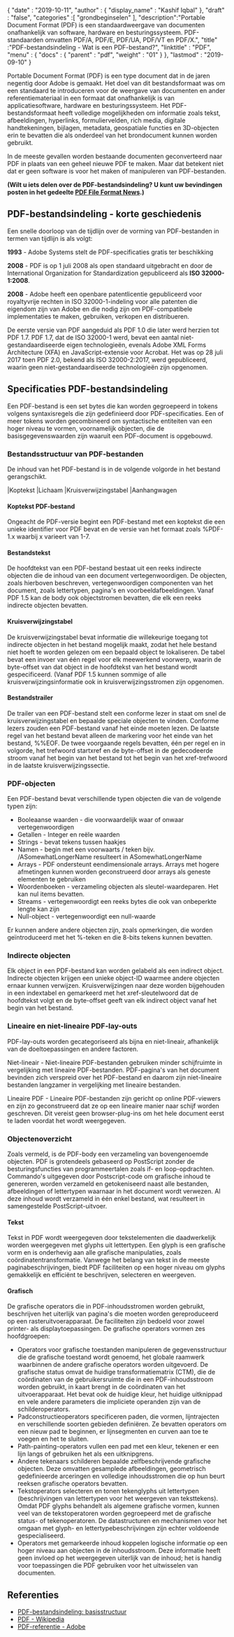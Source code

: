 {
  "date" : "2019-10-11",
  "author" : {
    "display_name" : "Kashif Iqbal"
},
  "draft" : "false",
  "categories" :[ "grondbeginselen" ],
  "description":"Portable Document Format (PDF) is een standaardweergave van documenten onafhankelijk van software, hardware en besturingssysteem. PDF-standaarden omvatten PDF/A, PDF/E, PDF/UA, PDF/VT en PDF/X.",
  "title" :"PDF-bestandsindeling - Wat is een PDF-bestand?",
  "linktitle" : "PDF",
  "menu" : {
    "docs" : {
      "parent" : "pdf",
      "weight" : "01"
}
},
  "lastmod" : "2019-09-10"
}

Portable Document Format (PDF) is een type document dat in de jaren negentig door Adobe is gemaakt. Het doel van dit bestandsformaat was om een standaard te introduceren voor de weergave van documenten en ander referentiemateriaal in een formaat dat onafhankelijk is van applicatiesoftware, hardware en besturingssysteem. Het PDF-bestandsformaat heeft volledige mogelijkheden om informatie zoals tekst, afbeeldingen, hyperlinks, formuliervelden, rich media, digitale handtekeningen, bijlagen, metadata, geospatiale functies en 3D-objecten erin te bevatten die als onderdeel van het brondocument kunnen worden gebruikt.

In de meeste gevallen worden bestaande documenten geconverteerd naar PDF in plaats van een geheel nieuwe PDF te maken. Maar dat betekent niet dat er geen software is voor het maken of manipuleren van PDF-bestanden.

**(Wilt u iets delen over de PDF-bestandsindeling? U kunt uw bevindingen posten in het gedeelte [PDF File Format News](https://news.fileformat.com/t/PDF).)**

## PDF-bestandsindeling - korte geschiedenis

Een snelle doorloop van de tijdlijn over de vorming van PDF-bestanden in termen van tijdlijn is als volgt:

**1993** - Adobe Systems stelt de PDF-specificaties gratis ter beschikking

**2008** - PDF is op 1 juli 2008 als open standaard uitgebracht en door de International Organization for Standardization gepubliceerd als **ISO 32000-1:2008**.

**2008** - Adobe heeft een openbare patentlicentie gepubliceerd voor royaltyvrije rechten in ISO 32000-1-indeling voor alle patenten die eigendom zijn van Adobe en die nodig zijn om PDF-compatibele implementaties te maken, gebruiken, verkopen en distribueren.

De eerste versie van PDF aangeduid als PDF 1.0 die later werd herzien tot PDF 1.7. PDF 1.7, dat de ISO 32000-1 werd, bevat een aantal niet-gestandaardiseerde eigen technologieën, evenals Adobe XML Forms Architecture (XFA) en JavaScript-extensie voor Acrobat. Het was op 28 juli 2017 toen PDF 2.0, bekend als ISO 32000-2:2017, werd gepubliceerd, waarin geen niet-gestandaardiseerde technologieën zijn opgenomen.

## Specificaties PDF-bestandsindeling

Een PDF-bestand is een set bytes die kan worden gegroepeerd in tokens volgens syntaxisregels die zijn gedefinieerd door PDF-specificaties. Een of meer tokens worden gecombineerd om syntactische entiteiten van een hoger niveau te vormen, voornamelijk objecten, die de basisgegevenswaarden zijn waaruit een PDF-document is opgebouwd.

### Bestandsstructuur van PDF-bestanden

De inhoud van het PDF-bestand is in de volgende volgorde in het bestand gerangschikt.

|Koptekst
|Lichaam
|Kruisverwijzingstabel
|Aanhangwagen

#### Koptekst PDF-bestand ####

Ongeacht de PDF-versie begint een PDF-bestand met een koptekst die een unieke identifier voor PDF bevat en de versie van het formaat zoals %PDF-1.x waarbij x varieert van 1-7.

#### Bestandstekst ####

De hoofdtekst van een PDF-bestand bestaat uit een reeks indirecte objecten die de inhoud van een document vertegenwoordigen. De objecten, zoals hierboven beschreven, vertegenwoordigen componenten van het document, zoals lettertypen, pagina's en voorbeeldafbeeldingen. Vanaf PDF 1.5 kan de body ook objectstromen bevatten, die elk een reeks indirecte objecten bevatten.

#### Kruisverwijzingstabel ####

De kruisverwijzingstabel bevat informatie die willekeurige toegang tot indirecte objecten in het bestand mogelijk maakt, zodat het hele bestand niet hoeft te worden gelezen om een bepaald object te lokaliseren. De tabel bevat een invoer van één regel voor elk meewerkend voorwerp, waarin de byte-offset van dat object in de hoofdtekst van het bestand wordt gespecificeerd. (Vanaf PDF 1.5 kunnen sommige of alle kruisverwijzingsinformatie ook in kruisverwijzingsstromen zijn opgenomen.

#### Bestandstrailer ####

De trailer van een PDF-bestand stelt een conforme lezer in staat om snel de kruisverwijzingstabel en bepaalde speciale objecten te vinden. Conforme lezers zouden een PDF-bestand vanaf het einde moeten lezen. De laatste regel van het bestand bevat alleen de markering voor het einde van het bestand, %%EOF. De twee voorgaande regels bevatten, één per regel en in volgorde, het trefwoord startxref en de byte-offset in de gedecodeerde stroom vanaf het begin van het bestand tot het begin van het xref-trefwoord in de laatste kruisverwijzingssectie.

### PDF-objecten ###

Een PDF-bestand bevat verschillende typen objecten die van de volgende typen zijn:

* Booleaanse waarden - die voorwaardelijk waar of onwaar vertegenwoordigen
* Getallen - Integer en reële waarden
* Strings - bevat tekens tussen haakjes
* Namen - begin met een voorwaarts / teken bijv. /ASomewhatLongerName resulteert in ASomewhatLongerName
* Arrays - PDF ondersteunt eendimensionale arrays. Arrays met hogere afmetingen kunnen worden geconstrueerd door arrays als geneste elementen te gebruiken
* Woordenboeken - verzameling objecten als sleutel-waardeparen. Het kan nul items bevatten.
* Streams - vertegenwoordigt een reeks bytes die ook van onbeperkte lengte kan zijn
* Null-object - vertegenwoordigt een null-waarde

Er kunnen andere andere objecten zijn, zoals opmerkingen, die worden geïntroduceerd met het %-teken en die 8-bits tekens kunnen bevatten.

### Indirecte objecten ###

Elk object in een PDF-bestand kan worden gelabeld als een indirect object. Indirecte objecten krijgen een unieke object-ID waarmee andere objecten ernaar kunnen verwijzen. Kruisverwijzingen naar deze worden bijgehouden in een indextabel en gemarkeerd met het xref-sleutelwoord dat de hoofdtekst volgt en de byte-offset geeft van elk indirect object vanaf het begin van het bestand.

### Lineaire en niet-lineaire PDF-lay-outs ###

PDF-lay-outs worden gecategoriseerd als bijna en niet-lineair, afhankelijk van de doeltoepassingen en andere factoren.

Niet-lineair - Niet-lineaire PDF-bestanden gebruiken minder schijfruimte in vergelijking met lineaire PDF-bestanden. PDF-pagina's van het document bevinden zich verspreid over het PDF-bestand en daarom zijn niet-lineaire bestanden langzamer in vergelijking met lineaire bestanden.

Lineaire PDF - Lineaire PDF-bestanden zijn gericht op online PDF-viewers en zijn zo geconstrueerd dat ze op een lineaire manier naar schijf worden geschreven. Dit vereist geen browser-plug-ins om het hele document eerst te laden voordat het wordt weergegeven.

### Objectenoverzicht ###

Zoals vermeld, is de PDF-body een verzameling van bovengenoemde objecten. PDF is grotendeels gebaseerd op PostScript zonder de besturingsfuncties van programmeertalen zoals if- en loop-opdrachten. Commando's uitgegeven door Postscript-code om grafische inhoud te genereren, worden verzameld en getokeniseerd naast alle bestanden, afbeeldingen of lettertypen waarnaar in het document wordt verwezen. Al deze inhoud wordt verzameld in één enkel bestand, wat resulteert in samengestelde PostScript-uitvoer.

#### Tekst ####

Tekst in PDF wordt weergegeven door tekstelementen die daadwerkelijk worden weergegeven met glyphs uit lettertypen. Een glyph is een grafische vorm en is onderhevig aan alle grafische manipulaties, zoals coördinatentransformatie. Vanwege het belang van tekst in de meeste paginabeschrijvingen, biedt PDF faciliteiten op een hoger niveau om glyphs gemakkelijk en efficiënt te beschrijven, selecteren en weergeven.

#### Grafisch ####

De grafische operators die in PDF-inhoudsstromen worden gebruikt, beschrijven het uiterlijk van pagina's die moeten worden gereproduceerd op een rasteruitvoerapparaat. De faciliteiten zijn bedoeld voor zowel printer- als displaytoepassingen. De grafische operators vormen zes hoofdgroepen:

* Operators voor grafische toestanden manipuleren de gegevensstructuur die de grafische toestand wordt genoemd, het globale raamwerk waarbinnen de andere grafische operators worden uitgevoerd. De grafische status omvat de huidige transformatiematrix (CTM), die de coördinaten van de gebruikersruimte die in een PDF-inhoudsstroom worden gebruikt, in kaart brengt in de coördinaten van het uitvoerapparaat. Het bevat ook de huidige kleur, het huidige uitknippad en vele andere parameters die impliciete operanden zijn van de schilderoperators.
* Padconstructieoperators specificeren paden, die vormen, lijntrajecten en verschillende soorten gebieden definiëren. Ze bevatten operators om een nieuw pad te beginnen, er lijnsegmenten en curven aan toe te voegen en het te sluiten.
* Path-painting-operators vullen een pad met een kleur, tekenen er een lijn langs of gebruiken het als een uitknipgrens.
* Andere tekenaars schilderen bepaalde zelfbeschrijvende grafische objecten. Deze omvatten gesamplede afbeeldingen, geometrisch gedefinieerde arceringen en volledige inhoudsstromen die op hun beurt reeksen grafische operators bevatten.
* Tekstoperators selecteren en tonen tekenglyphs uit lettertypen (beschrijvingen van lettertypen voor het weergeven van teksttekens). Omdat PDF glyphs behandelt als algemene grafische vormen, kunnen veel van de tekstoperatoren worden gegroepeerd met de grafische status- of tekenoperatoren. De datastructuren en mechanismen voor het omgaan met glyph- en lettertypebeschrijvingen zijn echter voldoende gespecialiseerd.
* Operators met gemarkeerde inhoud koppelen logische informatie op een hoger niveau aan objecten in de inhoudsstroom. Deze informatie heeft geen invloed op het weergegeven uiterlijk van de inhoud; het is handig voor toepassingen die PDF gebruiken voor het uitwisselen van documenten.

## Referenties ##

* [PDF-bestandsindeling: basisstructuur](https://resources.infosecinstitute.com/topics/hacking/pdf-file-format-basic-structure/)
* [PDF - Wikipedia](https://en.wikipedia.org/wiki/PDF)
* [PDF-referentie - Adobe](https://www.adobe.com/devnet-apps/photoshop/fileformatashtml/)

